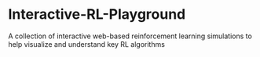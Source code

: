 # Interactive-RL-Playground
A collection of interactive web-based reinforcement learning simulations to help visualize and understand key RL algorithms
